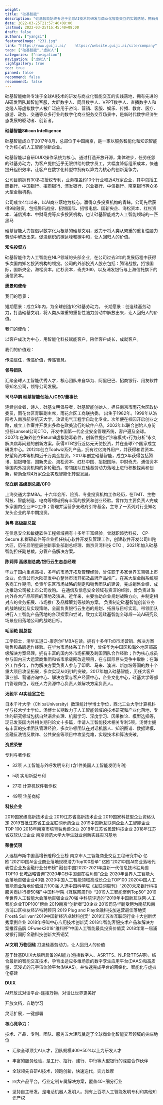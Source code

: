 ```yaml
---
weight: 
title: "硅基智能"
description: "硅基智能始终专注于全球AI技术的研发与商业化智能交互的实践落地，拥有先进的AI研发团队其智能客服，大屏数字人、同屏数字人、VPPT数字人、直播数字人和克隆人等虚拟数字人被广泛应用于咨询、营销、客服、娱乐、传播、教育、医疗、旅游、政务、交通等众多行业的数字化商业服务交互场景中，是新时代数字经济生态发展的驱动者、创新者。"
date: 2022-03-25T21:57:40+08:00
lastmod: 2022-03-25T16:45:40+08:00
draft: false
authors: ["yangsi"]
featuredImage: "231.jpg"
link: "https://www.guiji.ai/    https://website.guiji.ai/site/company"
tags: ["硅基智能","虚拟人"]
categories: ["navigation"]
navigation: ["虚拟人"]
lightgallery: true
toc: true
pinned: false
recommend: false
recommend1: false
---
```


硅基智能始终专注于全球AI技术的研发与商业化智能交互的实践落地，拥有先进的AI研发团队其智能客服，大屏数字人、同屏数字人、VPPT数字人、直播数字人和克隆人等虚拟数字人被广泛应用于咨询、营销、客服、娱乐、传播、教育、医疗、旅游、政务、交通等众多行业的数字化商业服务交互场景中，是新时代数字经济生态发展的驱动者、创新者。

**硅基智能Silicon Intelligence**

硅基智能成立于2017年8月，总部位于中国南京，是一家以服务智能化和知识智能化为核心的人工智能创新企业。

硅基智能以自研DUIX操作系统为核心，通过打造开放开源，集体进步，任劳任怨的硅基劳动力，为客户提供近乎无限供给的数字员工，大幅度降低组织成本，快速提升组织效率，让客户在数字化转型中拥有以算力为核心的创新竞争力。

公司目前拥有30多项授权专利，业务覆盖约10个行业和近4万家企业，其中包括工商银行、中国银行、招商银行、浦发银行、兴业银行、中信银行、南京银行等众多大型金融机构。

公司成立4年以来，以AI商业落地为核心，赢得众多投资机构的青睐，公司先后获得9轮融资，包括腾讯战投、招银国际、招银电信、国新央企、海松资本、红杉资本、浦信资本、中财奇虎等众多投资机构，也让硅基智能成为⼈⼯智能领域的一匹黑马

硅基智能大力提倡以数字化为根基的硅基文明，致力于将人类从繁重的重复性脑力劳动中解放出来，促进组织的碳达峰和碳中和，让人回归人的价值。

**知名投资方**

硅基智能作为人工智能在NLP领域的头部企业，在公司过去3年的发展历程中获得多次国内知名投资机构的领投。公司的外部投资人股东包括：腾讯战投，招银国际，国新央企，海松资本，红杉资本，奇虎360，以及浦发银行与上海信托旗下的浦信资本。

**愿景和使命**

我们的愿景：

短期愿景：成立5年内，为全球创造1亿硅基劳动力。
长期愿景：创造硅基劳动力，打造硅基文明，将人类从繁重的重复性脑力劳动中解放出来，让人回归人的价值。

我们的使命：

以客户成功为中心，用智能化科技赋能客户，陪伴客户成长，成就客户。

我们的价值观：

传递信任，传递价值，传递智慧。

**领导团队**

汇聚全球人工智能优秀人才，核心团队来自华为、阿里巴巴、招商银行、用友软件等知名公司，领导公司发展。

**司马华鹏 硅基智能创始人/CEO/董事长**

连续创业者，诗人，硅基文明倡导者，硅基智能创始人，担任南京市雨花台区政协委员，雨花台区青联副主席，雨花台区工商联执委。
出生于1982年。1999年从洛阳考入南京航空航天大学，攻读电气工程学自动化专业。次年便在校园开启创业之路，成立工作室并开发出多款在欧美流行的软件产品。2002年以联合创始人身份担任Lanseal公司CTO，开发中国第一代企业安全管理系统，客户遍及全球。2007年在海外创立Returnil虚拟防毒软件，创新性提出“沙箱模式+行为分析”永久解决病毒问题的创新方案，获得VTB银行近亿元天使投资，并在全球7个国家成立研发中心。2012年创立Toolwiz系列产品，拥有过亿海外用户，并获得和君资本、好望角资本等机构近千万美金投资。2017年创立硅基智能，成立3年获得包括腾讯、招银电信、国新央企、海松资本、红杉中国、招银国际、中财奇虎、浦信资本等国内外投资机构的多轮融资。带领团队在硅基劳动力落地上进行积极探索和创新，帮助全球4万家企业实现智能化转型发展。

**邬立纲 高级副总裁/CFO**

上海交通大学MBA。十六年会所、险资、专业投资机构工作经历，在TMT、生物科技、智能制造、电商等领域拥有丰富的投资和创业经验。曾作为主要负责人完成多家国内企业IPO工作；管理并运营多支政府引导基金，主导了一系列对行业知名龙头企业的早中期投资。

**黄粤 高级副总裁**

在信息安全和敏捷软件工程领域拥有十多年丰富经验。曾就职趋势科技、 CP-Secure 和群硕软件等企业担任核心软件开发及管理工作，创建软件开发公司川陀大匠，历任启明星辰创新事业部副总经理、南京贝湾科技 CTO 。2021年加入硅基智能担任副总裁，分管产品解决方案。

**陈莉萍 高级副总裁/银行云生态总经理**

毕业于国内重点高校，多年的市场开拓及管理经验，曾任职于多家世界五百强上市企业，负责公司大陆研发中心整体市场开拓及品牌产品推广。在某大型金融系统服务商工作期间，负责华东区市场战略的制定和销售团队的建设，完成销售业绩，成功推动公司被上市公司收购。 在通信及信息安全领域有资深的经验，曾负责过海内外各大产品项目的落地及演进。近年来，主要协助企业规划战略方向，并制定相对应的业务拓展、市场推广及品牌策划等战略方案。 负责制定硅基智能创新业务的战略规划及实现策略，全面负责银行云生态的规划、拓展与目标实现。带领团队进行人工智能产品落地的各项探索和尝试，致力实现硅基智能全球超一流AI研究及场景应用落地公司的战略目标。

**毛丽艳 副总裁**

工学硕士，清华五道口-康奈尔FMBA在读。拥有十多年ToB市场营销、解决方案销售和品牌运作经验。在华为市场体系工作11年，曾任华为中国区和海外地区部高级解决方案经理，拥有丰富的国内外市场拓展及跨国团队合作经验；作为核心成员参与国内三大运营商集团和省市承载网改造项目，在与国际巨头竞争中取胜；在海外工作多年，作为解决方案负责人参与了印尼、马来、澳洲、新加坡等国的数十个重大项目攻坚拓展，多次实现从0到1的突破。2017年加入硅基智能，历任大客户事业部、营销咨询中心、解决方案与客户经营中心，企业文化中心，硅基大学等部门管理岗位，现任人力资源中心负责人兼解决方案负责人。

**汤毅平 AI实验室主任**

日本千叶大学（ChibaUniversity）数理统计学博士学位，西北工业大学计算机科学与技术学士学位。汤博士长期致力于人工智能领域的技术研究和产业化落地，专注的研究领域包括自然语言处理、机器学习、深度学习、因果推论、模型选择等，现已发表国内外相关期刊论文十多篇，申请人工智能技术相关专利5项。汤博士拥有丰富的技术团队管理经验，多次带领团队在对话机器人、知识图谱、数据建模、金融反洗钱反欺诈、公共安全等项目中攻坚克难，实现技术和算法突破。

**资质荣誉**

专利与著作权

- 32项  人工智能与外呼发明专利   (含1件美国人工智能发明专利)

- 5项     实用新型专利

- 27项   计算机软件著作权

- 49项    注册商标

**科技企业**

  2019国家级高新技术企业
  2019江苏省高新技术企业
  2019国家科技型企业资格认定
  2019首批江苏省工业互联网示范企业
  2019中国新互联网企业人工智能企业TOP 100
  2018年南京市培育独角兽企业
  2018年江苏省民营科技企业
  2018年江苏省双软认证企业
  南京师范大学大学生就业创新实践实习基地

**荣誉奖项**

入选福布斯中国高增长瞪羚企业榜
南京市人工智能商业交互工程研究中心
亿欧“2021中国AI企业商业落地规模潜力Top100榜单”
亿欧“2021中国AI商业落地代表性企业及金融行业分布榜”
融创中国2020-2021年度新一代信息技术独角兽TOP10
长城战略咨询“2020年GEI中国潜在独角兽”企业
2020年世界人工智能大会落地百强企业40强
2020中国人工智能领域高成长企业TOP100
2020中国人工智能商业落地价值潜力100强
入选中国科学院《互联网周刊》“2020未来银行科技服务商排行榜50强”
中国科学院《互联网周刊》“2019人工智能案例Top50”
2019年世界人工智能大会落地百强企业70强
中科院评选的“2019年中国新互联网·人工智能企业TOP100”榜单
2019南京“创新者”20企业
2019司马华鹏受聘为南航和南京浦口区校友经济特聘顾问
2019 Plug and Play金融科技加速营最佳落地奖
Frost& Sullivan“2019中国新经济卓越科创奖”
2019江苏省互联网行业十大创新优秀案例企业
2018年呼叫中心应用技术创新奖
2018年智能客服技术产品和解决方案推荐品牌
OFweek2018“维科杯”中国人工智能最具投资价值奖
2018年第一届浦发银行国际金融科技创新大赛铜奖

**AI文明 万物回硅**
打造硅基劳动力，让人回归人的价值

基于硅基DUIX大脑所具备的AI能力(包括数字人、ASRTTS、NLP及TTSA等)，结合最新的智能交互技术，孕育出适应多维场景的数字孪生应用平台(DAAS)和高质量、沉浸式的元宇宙体验平台(MAAS)，并快速完成平台的网络化、智能化与虚拟化搭建

**DUIX**

AI开放式对话平台-连接万物，对话让世界更美好

开放文档，自助学习

灵活扩展，一键部署

**核心竞争力：**

技术、产品、专利、团队、服务五大矩阵奠定了全球商业化智能交互领域的尖端地位

- 汇聚全球顶尖AI人才，团队规模400+50%以上为研发人才

- 丰富的服务经验，是工行、招行、建行、中行等大型银行的深度合作伙伴

- 全球领先自研AI技术，领跑创新，快速迭代，实力雄厚

- 四大产品平台，行业定制专属解决方案，覆盖40+细分行业

- 坚持自主研发，是电话机器人发明人。拥有上百项人工智能发明专利和其他知识产权